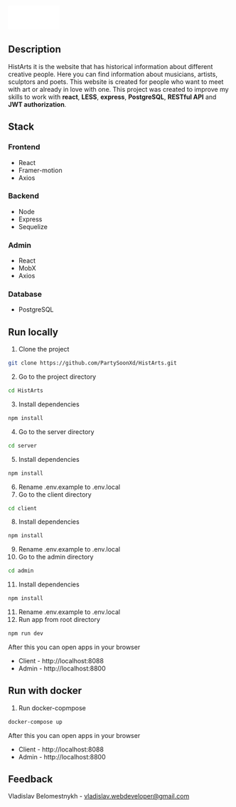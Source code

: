 <picture>
  <source media="(prefers-color-scheme: dark)" srcset="https://github.com/PartySoonXd/HistArts/blob/8ceab3ce1d492e0eb60c25acdb03a0def517f0a3/client/src/assets/images/Logo.png">
  <source media="(prefers-color-scheme: light)" srcset="https://github.com/PartySoonXd/HistArts/blob/8ceab3ce1d492e0eb60c25acdb03a0def517f0a3/client/src/assets/images/Logo-dark.svg">
  <img alt="HistArts logo" src="https://github.com/PartySoonXd/HistArts/blob/master/client%2Fsrc%2Fassets%2Fimages%2FLogo.png">
</picture>

## Description
HistArts it is the website that has historical information about different creative people. Here you can find information about musicians, artists, sculptors and poets. This website is created for people who want to meet with art or already in love with one. This project was created to improve my skills to work with **react**, **LESS**, **express**, **PostgreSQL**, **RESTful API** and **JWT authorization**.

## Stack
### Frontend
- React
- Framer-motion 
- Axios
### Backend
- Node
- Express
- Sequelize
### Admin
- React 
- MobX
- Axios
### Database 
- PostgreSQL
## Run locally
1. Clone the project
```bash
git clone https://github.com/PartySoonXd/HistArts.git
```
2. Go to the project directory
```bash
cd HistArts
```
3. Install dependencies
```bash
npm install
```
4. Go to the server directory
```bash
cd server
```
5. Install dependencies
```bash
npm install
```
6. Rename .env.example to .env.local
7. Go to the client directory
```bash
cd client
```
8. Install dependencies
```bash
npm install
```
9. Rename .env.example to .env.local
10. Go to the admin directory
```bash
cd admin
```
11. Install dependencies
```bash
npm install
```
11. Rename .env.example to .env.local
12. Run app from root directory
```bash
npm run dev
```
After this you can open apps in your browser
- Client - http://localhost:8088
- Admin - http://localhost:8800
## Run with docker
1. Run docker-copmpose
```bash
docker-compose up
```
After this you can open apps in your browser
- Client - http://localhost:8088
- Admin - http://localhost:8800
## Feedback
Vladislav Belomestnykh - vladislav.webdeveloper@gmail.com
